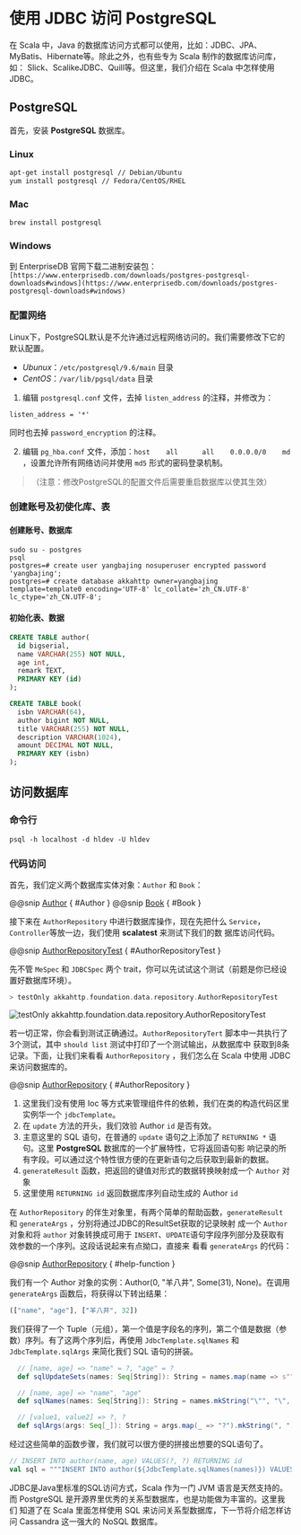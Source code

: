 # 使用 JDBC 访问 PostgreSQL

在 Scala 中，Java 的数据库访问方式都可以使用，比如：JDBC、JPA、MyBatis、Hibernate等。除此之外，也有些专为 Scala 制作的数据库访问库，如：
Slick、ScalikeJDBC、Quill等。但这里，我们介绍在 Scala 中怎样使用 JDBC。

## PostgreSQL

首先，安装 **PostgreSQL** 数据库。

### Linux

```bash
apt-get install postgresql // Debian/Ubuntu
yum install postgresql // Fedora/CentOS/RHEL
```

### Mac

```bash
brew install postgresql
```

### Windows

到 EnterpriseDB 官网下载二进制安装包：`[https://www.enterprisedb.com/downloads/postgres-postgresql-downloads#windows](https://www.enterprisedb.com/downloads/postgres-postgresql-downloads#windows)`

### 配置网络

Linux下，PostgreSQL默认是不允许通过远程网络访问的。我们需要修改下它的默认配置。

- *Ubunux*：`/etc/postgresql/9.6/main` 目录
- *CentOS*：`/var/lib/pgsql/data` 目录

1. 编辑 `postgresql.conf` 文件，去掉 `listen_address` 的注释，并修改为：

```
listen_address = '*'
```

同时也去掉 `password_encryption` 的注释。

2. 编辑 `pg_hba.conf` 文件，添加：`host    all      all    0.0.0.0/0    md` ，设置允许所有网络访问并使用 `md5` 形式的密码登录机制。

> （注意：修改PostgreSQL的配置文件后需要重启数据库以使其生效）

### 创建账号及初使化库、表

#### 创建账号、数据库

```
sudo su - postgres
psql
postgres=# create user yangbajing nosuperuser encrypted password 'yangbajing';
postgres=# create database akkahttp owner=yangbajing template=template0 encoding='UTF-8' lc_collate='zh_CN.UTF-8' lc_ctype='zh_CN.UTF-8';
```

#### 初始化表、数据

```sql
CREATE TABLE author(
  id bigserial,
  name VARCHAR(255) NOT NULL,
  age int,
  remark TEXT,
  PRIMARY KEY (id)
);

CREATE TABLE book(
  isbn VARCHAR(64),
  author bigint NOT NULL,
  title VARCHAR(255) NOT NULL,
  description VARCHAR(1024),
  amount DECIMAL NOT NULL,
  PRIMARY KEY (isbn)
);
```

## 访问数据库

### 命令行

```
psql -h localhost -d hldev -U hldev
```

### 代码访问

首先，我们定义两个数据库实体对象：`Author` 和 `Book`：

@@snip [Author](../../../../../foundation/src/main/scala/akkahttp/foundation/data/entity/Author.scala) { #Author }
@@snip [Book](../../../../../foundation/src/main/scala/akkahttp/foundation/data/entity/Book.scala) { #Book }

接下来在 `AuthorRepository` 中进行数据库操作，现在先把什么 `Service`，`Controller`等放一边，我们使用 **scalatest** 来测试下我们的数
据库访问代码。

@@snip [AuthorRepositoryTest](../../../../../foundation/src/test/scala/akkahttp/foundation/data/repository/AuthorRepositoryTest.scala) { #AuthorRepositoryTest }

先不管 `MeSpec` 和 `JDBCSpec` 两个 trait，你可以先试试这个测试（前题是你已经设置好数据库环境）。

```scala
> testOnly akkahttp.foundation.data.repository.AuthorRepositoryTest
```

![testOnly akkahttp.foundation.data.repository.AuthorRepositoryTest](.../testOnly-AuthorRepositoryTest.png)

若一切正常，你会看到测试正确通过。`AuthorRepositoryTert` 脚本中一共执行了3个测试，其中 `should list` 测试中打印了一个测试输出，从数据库中
获取到8条记录。下面，让我们来看看 `AuthorRepository` ，我们怎么在 Scala 中使用 JDBC 来访问数据库的。

@@snip [AuthorRepository](../../../../../foundation/src/main/scala/akkahttp/foundation/data/repository/AuthorRepository.scala) { #AuthorRepository }

1. 这里我们没有使用 Ioc 等方式来管理组件件的依赖，我们在类的构造代码区里实例华一个 `jdbcTemplate`。
2. 在 `update` 方法的开头，我们效验 Author `id` 是否有效。
3. 主意这里的 SQL 语句，在普通的 `update` 语句之上添加了 `RETURNING *` 语句。这里 **PostgreSQL** 数据库的一个扩展特性，它将返回语句影
响记录的所有字段。可以通过这个特性很方便的在更新语句之后获取到最新的数据。
4. `generateResult` 函数，把返回的键值对形式的数据转换映射成一个 `Author` 对象
5. 这里使用 `RETURNING id` 返回数据库序列自动生成的 Author `id`

在 `AuthorRepository` 的伴生对象里，有两个简单的帮助函数，`generateResult` 和 `generateArgs` ，分别将通过JDBC的ResultSet获取的记录映射
成一个 `Author` 对象和将 `author` 对象转换成可用于 `INSERT`、`UPDATE`语句字段序列部分及获取有效参数的一个序列。这段话说起来有点拗口，直接来
看看 `generateArgs` 的代码：

@@snip [AuthorRepository](../../../../../foundation/src/main/scala/akkahttp/foundation/data/repository/AuthorRepository.scala) { #help-function }

我们有一个 Author 对象的实例：Author(0, "羊八井", Some(31), None)。在调用 `generateArgs` 函数后，将获得以下转出结果：

```js
(["name", "age"], ["羊八井", 32])
```

我们获得了一个 Tuple（元组），第一个值是字段名的序列，第二个值是数据（参数）序列。有了这两个序列后，再使用 `JdbcTemplate.sqlNames` 和
 `JdbcTemplate.sqlArgs` 来简化我们 SQL 语句的拼装。
 
```scala
  // [name, age] => "name" = ?, "age" = ?
  def sqlUpdateSets(names: Seq[String]): String = names.map(name => s""""$name" = ?""").mkString(", ")

  // [name, age] => "name", "age"
  def sqlNames(names: Seq[String]): String = names.mkString("\"", "\", \"", "\"")

  // [value1, value2] => ?, ?
  def sqlArgs(args: Seq[_]): String = args.map(_ => "?").mkString(", ")
```

经过这些简单的函数步骤，我们就可以很方便的拼接出想要的SQL语句了。

```scala
// INSERT INTO author(name, age) VALUES(?, ?) RETURNING id
val sql = """INSERT INTO author(${JdbcTemplate.sqlNames(names)}) VALUES(${JdbcTemplate.sqlArgs(args)}) RETURNING id"""
```

JDBC是Java里标准的SQL访问方式，Scala 作为一门 JVM 语言是天然支持的。而 PostgreSQL 是开源界里优秀的关系型数据库，也是功能做为丰富的。这里我们
知道了在 Scala 里面怎样使用 SQL 来访问关系型数据库，下一节将介绍怎样访问 Cassandra 这一强大的 NoSQL 数据库。
